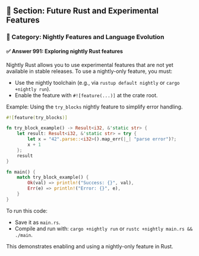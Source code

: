 ## 📘 Section: Future Rust and Experimental Features  
### 🔹 Category: Nightly Features and Language Evolution  
#### ✅ Answer 991: Exploring nightly Rust features

Nightly Rust allows you to use experimental features that are not yet available in stable releases. To use a nightly-only feature, you must:

- Use the nightly toolchain (e.g., via `rustup default nightly` or `cargo +nightly run`).
- Enable the feature with `#![feature(...)]` at the crate root.

Example: Using the `try_blocks` nightly feature to simplify error handling.

```rust
#![feature(try_blocks)]

fn try_block_example() -> Result<i32, &'static str> {
    let result: Result<i32, &'static str> = try {
        let x = "42".parse::<i32>().map_err(|_| "parse error")?;
        x + 1
    };
    result
}

fn main() {
    match try_block_example() {
        Ok(val) => println!("Success: {}", val),
        Err(e) => println!("Error: {}", e),
    }
}
```

To run this code:
- Save it as `main.rs`.
- Compile and run with: `cargo +nightly run` or `rustc +nightly main.rs && ./main`.

This demonstrates enabling and using a nightly-only feature in Rust.
